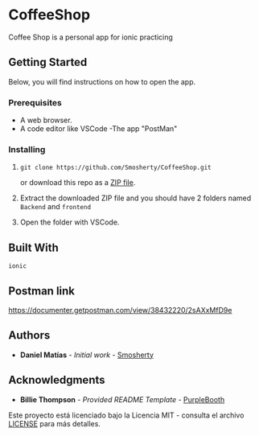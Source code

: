 # CoffeeShop

Coffee Shop is a personal app for ionic practicing

## Getting Started

Below, you will find instructions on how to open the app.

### Prerequisites

- A web browser.
- A code editor like VSCode
-The app "PostMan"

### Installing

1. ```
   git clone https://github.com/Smosherty/CoffeeShop.git
   ```

   or download this repo as a [ZIP file](https://github.com/Smosherty/FilmPage/archive/master.zip).

2. Extract the downloaded ZIP file and you should have 2 folders named `Backend` and `frontend`

3. Open the folder with VSCode.

## Built With

`ionic`

## Postman link

https://documenter.getpostman.com/view/38432220/2sAXxMfD9e

## Authors

- **Daniel Matías** - _Initial work_ - [Smosherty](https://github.com/Smosherty)

## Acknowledgments

- **Billie Thompson** - _Provided README Template_ -
  [PurpleBooth](https://github.com/PurpleBooth)

Este proyecto está licenciado bajo la Licencia MIT - consulta el archivo [LICENSE](LICENSE) para más detalles.